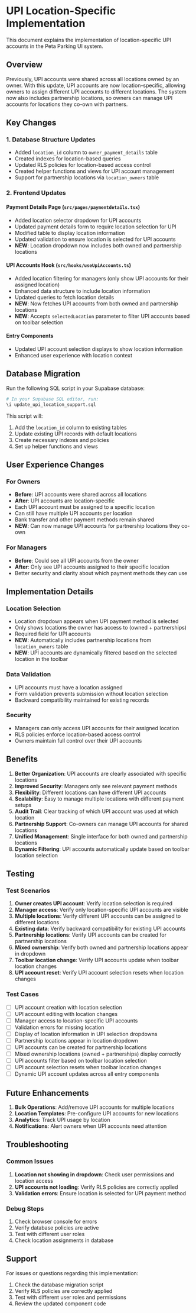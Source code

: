# UPI Location-Specific Implementation

This document explains the implementation of location-specific UPI accounts in the Peta Parking UI system.

## Overview

Previously, UPI accounts were shared across all locations owned by an owner. With this update, UPI accounts are now location-specific, allowing owners to assign different UPI accounts to different locations. The system now also includes partnership locations, so owners can manage UPI accounts for locations they co-own with partners.

## Key Changes

### 1. Database Structure Updates

- Added `location_id` column to `owner_payment_details` table
- Created indexes for location-based queries
- Updated RLS policies for location-based access control
- Created helper functions and views for UPI account management
- Support for partnership locations via `location_owners` table

### 2. Frontend Updates

#### Payment Details Page (`src/pages/paymentdetails.tsx`)
- Added location selector dropdown for UPI accounts
- Updated payment details form to require location selection for UPI
- Modified table to display location information
- Updated validation to ensure location is selected for UPI accounts
- **NEW**: Location dropdown now includes both owned and partnership locations

#### UPI Accounts Hook (`src/hooks/useUpiAccounts.ts`)
- Added location filtering for managers (only show UPI accounts for their assigned location)
- Enhanced data structure to include location information
- Updated queries to fetch location details
- **NEW**: Now fetches UPI accounts from both owned and partnership locations
- **NEW**: Accepts `selectedLocation` parameter to filter UPI accounts based on toolbar selection

#### Entry Components
- Updated UPI account selection displays to show location information
- Enhanced user experience with location context

## Database Migration

Run the following SQL script in your Supabase database:

```bash
# In your Supabase SQL editor, run:
\i update_upi_location_support.sql
```

This script will:
1. Add the `location_id` column to existing tables
2. Update existing UPI records with default locations
3. Create necessary indexes and policies
4. Set up helper functions and views

## User Experience Changes

### For Owners
- **Before**: UPI accounts were shared across all locations
- **After**: UPI accounts are location-specific
- Each UPI account must be assigned to a specific location
- Can still have multiple UPI accounts per location
- Bank transfer and other payment methods remain shared
- **NEW**: Can now manage UPI accounts for partnership locations they co-own

### For Managers
- **Before**: Could see all UPI accounts from the owner
- **After**: Only see UPI accounts assigned to their specific location
- Better security and clarity about which payment methods they can use

## Implementation Details

### Location Selection
- Location dropdown appears when UPI payment method is selected
- Only shows locations the owner has access to (owned + partnerships)
- Required field for UPI accounts
- **NEW**: Automatically includes partnership locations from `location_owners` table
- **NEW**: UPI accounts are dynamically filtered based on the selected location in the toolbar

### Data Validation
- UPI accounts must have a location assigned
- Form validation prevents submission without location selection
- Backward compatibility maintained for existing records

### Security
- Managers can only access UPI accounts for their assigned location
- RLS policies enforce location-based access control
- Owners maintain full control over their UPI accounts

## Benefits

1. **Better Organization**: UPI accounts are clearly associated with specific locations
2. **Improved Security**: Managers only see relevant payment methods
3. **Flexibility**: Different locations can have different UPI accounts
4. **Scalability**: Easy to manage multiple locations with different payment setups
5. **Audit Trail**: Clear tracking of which UPI account was used at which location
6. **Partnership Support**: Co-owners can manage UPI accounts for shared locations
7. **Unified Management**: Single interface for both owned and partnership locations
8. **Dynamic Filtering**: UPI accounts automatically update based on toolbar location selection

## Testing

### Test Scenarios
1. **Owner creates UPI account**: Verify location selection is required
2. **Manager access**: Verify only location-specific UPI accounts are visible
3. **Multiple locations**: Verify different UPI accounts can be assigned to different locations
4. **Existing data**: Verify backward compatibility for existing UPI accounts
5. **Partnership locations**: Verify UPI accounts can be created for partnership locations
6. **Mixed ownership**: Verify both owned and partnership locations appear in dropdown
7. **Toolbar location change**: Verify UPI accounts update when toolbar location changes
8. **UPI account reset**: Verify UPI account selection resets when location changes

### Test Cases
- [ ] UPI account creation with location selection
- [ ] UPI account editing with location changes
- [ ] Manager access to location-specific UPI accounts
- [ ] Validation errors for missing location
- [ ] Display of location information in UPI selection dropdowns
- [ ] Partnership locations appear in location dropdown
- [ ] UPI accounts can be created for partnership locations
- [ ] Mixed ownership locations (owned + partnerships) display correctly
- [ ] UPI accounts filter based on toolbar location selection
- [ ] UPI account selection resets when toolbar location changes
- [ ] Dynamic UPI account updates across all entry components

## Future Enhancements

1. **Bulk Operations**: Add/remove UPI accounts for multiple locations
2. **Location Templates**: Pre-configure UPI accounts for new locations
3. **Analytics**: Track UPI usage by location
4. **Notifications**: Alert owners when UPI accounts need attention

## Troubleshooting

### Common Issues
1. **Location not showing in dropdown**: Check user permissions and location access
2. **UPI accounts not loading**: Verify RLS policies are correctly applied
3. **Validation errors**: Ensure location is selected for UPI payment method

### Debug Steps
1. Check browser console for errors
2. Verify database policies are active
3. Test with different user roles
4. Check location assignments in database

## Support

For issues or questions regarding this implementation:
1. Check the database migration script
2. Verify RLS policies are correctly applied
3. Test with different user roles and permissions
4. Review the updated component code
